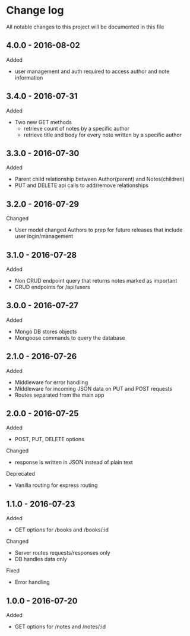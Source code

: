 # Change log
All notable changes to this project will be documented in this file

## 4.0.0 - 2016-08-02
Added
- user management and auth required to access author and note information

## 3.4.0 - 2016-07-31
Added
- Two new GET methods
  - retrieve count of notes by a specific author   
  - retrieve title and body for every note written by a specific author

## 3.3.0 - 2016-07-30
Added
- Parent child relationship between Author(parent) and Notes(children)
- PUT and DELETE api calls to add/remove relationships

## 3.2.0 - 2016-07-29
Changed
- User model changed Authors to prep for future releases that include user login/management

## 3.1.0 - 2016-07-28
Added
- Non CRUD endpoint query that returns notes marked as important
- CRUD endpoints for /api/users

## 3.0.0 - 2016-07-27
Added
- Mongo DB stores objects
- Mongoose commands to query the database

## 2.1.0 - 2016-07-26
Added
- Middleware for error handling
- Middleware for incoming JSON data on PUT and POST requests
- Routes separated from the main app

## 2.0.0 - 2016-07-25
Added
- POST, PUT, DELETE options

Changed
- response is written in JSON instead of plain text

Deprecated
- Vanilla routing for express routing

## 1.1.0 - 2016-07-23
Added
- GET options for /books and /books/:id

Changed
- Server routes requests/responses only
- DB handles data only

Fixed
- Error handling


## 1.0.0 - 2016-07-20
Added
- GET options for /notes and /notes/:id
